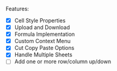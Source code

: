 Features:

- [x] Cell Style Properties
- [x] Upload and Download 
- [x] Formula Implementation
- [x] Custom Context Menu
- [x] Cut Copy Paste Options
- [x] Handle Multiple Sheets
- [ ] Add one or more row/column up/down   